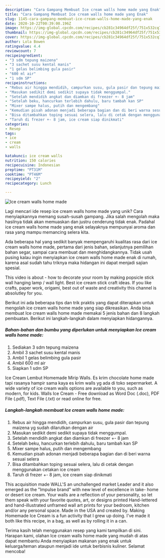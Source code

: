 ```yaml
---
description: "Cara Gampang Membuat Ice cream walls home made yang Enak"
title: "Cara Gampang Membuat Ice cream walls home made yang Enak"
slug: 1145-cara-gampang-membuat-ice-cream-walls-home-made-yang-enak
date: 2020-10-22T00:39:00.196Z
image: https://img-global.cpcdn.com/recipes/cb281c34964df25f/751x532cq70/ice-cream-walls-home-made-foto-resep-utama.jpg
thumbnail: https://img-global.cpcdn.com/recipes/cb281c34964df25f/751x532cq70/ice-cream-walls-home-made-foto-resep-utama.jpg
cover: https://img-global.cpcdn.com/recipes/cb281c34964df25f/751x532cq70/ice-cream-walls-home-made-foto-resep-utama.jpg
author: Lola Bowen
ratingvalue: 4.4
reviewcount: 7
recipeingredient:
- "3 sdm tepung maizena"
- "3 sachet susu kental manis"
- "1 gelas belimbing gula pasir"
- "600 ml air"
- "1 sdm SP"
recipeinstructions:
- "Rebus air hingga mendidih, campurkan susu, gula pasir dan tepung maizena yg sudah dilarutkan dengan air"
- "Masukan sedikit demi sedikit supaya tidak menggumpal."
- "Setelah mendidih angkat dan diamkan di freezer +- 8 jam"
- "Setelah beku, hancurkan terlebih dahulu, baru tambah kan SP"
- "Mixer sampe halus, putih dan mengembang"
- "Kemudian pisah adonan menjadi beberapa bagian dan di beri warna sesuai selera"
- "Bisa ditambahkan toping sesuai selera, lalu di cetak dengan menggunakan cetakan ice cream"
- "Taruh di frezer +- 8 jam, ice cream siap dinikmati"
categories:
- Resep
tags:
- ice
- cream
- walls

katakunci: ice cream walls 
nutrition: 150 calories
recipecuisine: Indonesian
preptime: "PT31M"
cooktime: "PT46M"
recipeyield: "2"
recipecategory: Lunch

---
```



![Ice cream walls home made](https://img-global.cpcdn.com/recipes/cb281c34964df25f/751x532cq70/ice-cream-walls-home-made-foto-resep-utama.jpg)

Lagi mencari ide resep ice cream walls home made yang unik? Cara menyiapkannya memang susah-susah gampang. Jika salah mengolah maka hasilnya tidak akan memuaskan dan justru cenderung tidak enak. Padahal ice cream walls home made yang enak selayaknya mempunyai aroma dan rasa yang mampu memancing selera kita.

Ada beberapa hal yang sedikit banyak mempengaruhi kualitas rasa dari ice cream walls home made, pertama dari jenis bahan, selanjutnya pemilihan bahan segar, sampai cara membuat dan menghidangkannya. Tidak usah pusing kalau ingin menyiapkan ice cream walls home made enak di rumah, karena asal sudah tahu triknya maka hidangan ini dapat menjadi sajian spesial.

This video is about - how to decorate your room by making popsicle stick wall hanging lamp / wall light. Best ice cream stick craft ideas. If you like crafts, paper work, origami, best out of waste and creativity this channel is absolutley for you.


Berikut ini ada beberapa tips dan trik praktis yang dapat diterapkan untuk mengolah ice cream walls home made yang siap dikreasikan. Anda bisa membuat Ice cream walls home made memakai 5 jenis bahan dan 8 langkah pembuatan. Berikut ini langkah-langkah dalam menyiapkan hidangannya.

<!--inarticleads1-->

##### Bahan-bahan dan bumbu yang diperlukan untuk menyiapkan Ice cream walls home made:

1. Sediakan 3 sdm tepung maizena
1. Ambil 3 sachet susu kental manis
1. Ambil 1 gelas belimbing gula pasir
1. Ambil 600 ml air
1. Siapkan 1 sdm SP


Ice Cream Lembut Homemade Mirip Walls. Es krim chocolate home made tapi rasanya hampir sama kaya es krim walls yg ada di toko sepermarket. A wide variety of ice cream walls options are available to you, such as modern, for kids. Walls Ice Cream - Free download as Word Doc (.doc), PDF File (.pdf), Text File (.txt) or read online for free. 

<!--inarticleads2-->

##### Langkah-langkah membuat Ice cream walls home made:

1. Rebus air hingga mendidih, campurkan susu, gula pasir dan tepung maizena yg sudah dilarutkan dengan air
1. Masukan sedikit demi sedikit supaya tidak menggumpal.
1. Setelah mendidih angkat dan diamkan di freezer +- 8 jam
1. Setelah beku, hancurkan terlebih dahulu, baru tambah kan SP
1. Mixer sampe halus, putih dan mengembang
1. Kemudian pisah adonan menjadi beberapa bagian dan di beri warna sesuai selera
1. Bisa ditambahkan toping sesuai selera, lalu di cetak dengan menggunakan cetakan ice cream
1. Taruh di frezer +- 8 jam, ice cream siap dinikmati


This acquisition made WALL&#39;S an unchallenged market Leader and it also emerged as the &#34;Impulse brand&#34; with new level of excellence in take- home or desert ice cream. Your walls are a reflection of your personality, so let them speak with your favorite quotes, art, or designs printed Hand-lettered and hand-illustrated unframed wall art prints for your bedroom, kitchen and/or any personal space. Made in the USA and created by. Making Homemade Ice Cream is a fun activity that I grew up doing. I&#39;ve made it both like this recipe, in a bag, as well as by rolling it in a can. 

Terima kasih telah menggunakan resep yang kami tampilkan di sini. Harapan kami, olahan Ice cream walls home made yang mudah di atas dapat membantu Anda menyiapkan makanan yang enak untuk keluarga/teman ataupun menjadi ide untuk berbisnis kuliner. Selamat mencoba!
